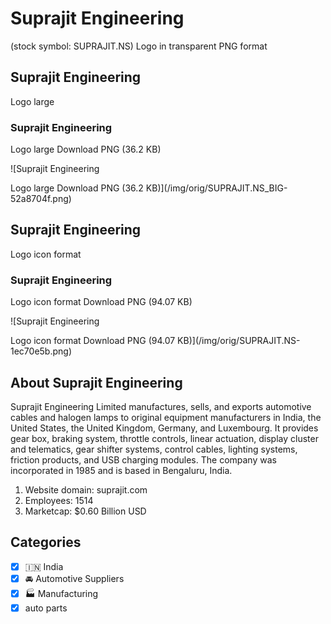 # Suprajit Engineering

 (stock symbol: SUPRAJIT.NS) Logo in transparent PNG format

## Suprajit Engineering

 Logo large

### Suprajit Engineering

 Logo large Download PNG (36.2 KB)

![Suprajit Engineering

 Logo large Download PNG (36.2 KB)](/img/orig/SUPRAJIT.NS_BIG-52a8704f.png)

## Suprajit Engineering

 Logo icon format

### Suprajit Engineering

 Logo icon format Download PNG (94.07 KB)

![Suprajit Engineering

 Logo icon format Download PNG (94.07 KB)](/img/orig/SUPRAJIT.NS-1ec70e5b.png)

## About Suprajit Engineering



Suprajit Engineering Limited manufactures, sells, and exports automotive cables and halogen lamps to original equipment manufacturers in India, the United States, the United Kingdom, Germany, and Luxembourg. It provides gear box, braking system, throttle controls, linear actuation, display cluster and telematics, gear shifter systems, control cables, lighting systems, friction products, and USB charging modules. The company was incorporated in 1985 and is based in Bengaluru, India.

1. Website domain: suprajit.com
2. Employees: 1514
3. Marketcap: $0.60 Billion USD


## Categories
- [x] 🇮🇳 India
- [x] 🚘 Automotive Suppliers
- [x] 🏭 Manufacturing
- [x] auto parts
